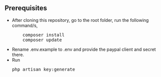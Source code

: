 ## Prerequisites
<ul>
<li>After cloning this repository, go to the root folder, run the following command/s,
<pre>
    composer install
    composer update</pre>
</li>
<li>Rename .env.example to .env and provide the paypal client and secret there.</li>
<li>Run <pre>php artisan key:generate</pre> </li>

</ul>
